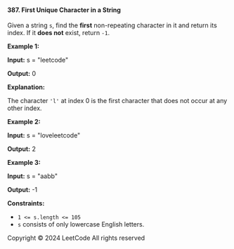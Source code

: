 #### 387\. First Unique Character in a String

Given a string `s`, find the **first** non-repeating character in it and return its index. If it **does not** exist, return `-1`.

**Example 1:**

**Input:** s = "leetcode"

**Output:** 0

**Explanation:**

The character `'l'` at index 0 is the first character that does not occur at any other index.

**Example 2:**

**Input:** s = "loveleetcode"

**Output:** 2

**Example 3:**

**Input:** s = "aabb"

**Output:** -1

**Constraints:**

*   `1 <= s.length <= 105`
*   `s` consists of only lowercase English letters.

Copyright ©️ 2024 LeetCode All rights reserved